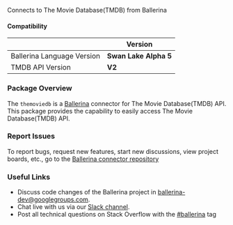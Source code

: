 Connects to The Movie Database(TMDB) from Ballerina

#### Compatibility
| | Version |
|-------------------------------|-----------------------|
| Ballerina Language Version | **Swan Lake Alpha 5** |
| TMDB API Version | **V2** |

### Package Overview
The `themoviedb` is a [Ballerina](https://ballerina.io/) connector for The Movie Database(TMDB) API.
This package provides the capability to easily access The Movie Database(TMDB) API.
### Report Issues
To report bugs, request new features, start new discussions, view project boards, etc., go to the [Ballerina connector repository](link)
### Useful Links
- Discuss code changes of the Ballerina project in [ballerina-dev@googlegroups.com](mailto:ballerina-dev@googlegroups.com).
- Chat live with us via our [Slack channel](https://ballerina.io/community/slack/).
- Post all technical questions on Stack Overflow with the [#ballerina](https://stackoverflow.com/questions/tagged/ballerina) tag